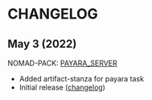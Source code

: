 # CHANGELOG

## May 3 (2022)
NOMAD-PACK: [PAYARA_SERVER](packs/payara_server/README.md)
- Added artifact-stanza for payara task
- Initial release ([changelog](packs/payara_server/CHANGELOG.md))
